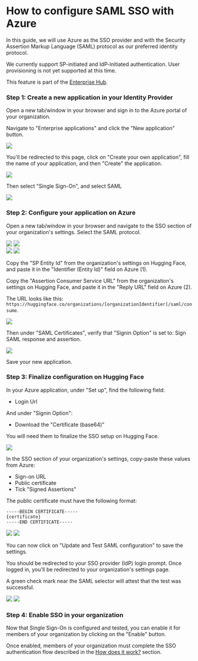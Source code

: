 # How to configure SAML SSO with Azure

In this guide, we will use Azure as the SSO provider and with the Security Assertion Markup Language (SAML) protocol as our preferred identity protocol. 

We currently support SP-initiated and IdP-initiated authentication. User provisioning is not yet supported at this time.

<Tip warning={true}>
	This feature is part of the <a href="https://huggingface.co/enterprise" target="_blank">Enterprise Hub</a>.
</Tip>

### Step 1: Create a new application in your Identity Provider

Open a new tab/window in your browser and sign in to the Azure portal of your organization.

Navigate to "Enterprise applications" and click the "New application" button.

<div class="flex justify-center">
<img src="https://huggingface.co/datasets/huggingface/documentation-images/resolve/main/hub/sso/sso-azure-guide-1.png"/>
</div>

You'll be redirected to this page, click on "Create your own application", fill the name of your application, and then "Create" the application.

<div class="flex justify-center">
<img src="https://huggingface.co/datasets/huggingface/documentation-images/resolve/main/hub/sso/sso-azure-guide-2.png"/>
</div>

Then select "Single Sign-On", and select SAML

<div class="flex justify-center">
<img src="https://huggingface.co/datasets/huggingface/documentation-images/resolve/main/hub/sso/sso-azure-guide-3.png"/>
</div>


### Step 2: Configure your application on Azure

Open a new tab/window in your browser and navigate to the SSO section of your organization's settings. Select the SAML protocol.

<div class="flex justify-center">
<img class="block dark:hidden" src="https://huggingface.co/datasets/huggingface/documentation-images/resolve/main/hub/sso/sso-navigation-settings.png"/>
<img class="hidden dark:block" src="https://huggingface.co/datasets/huggingface/documentation-images/resolve/main/hub/sso/sso-navigation-settings-dark.png"/>
</div>

<div class="flex justify-center">
<img class="block dark:hidden" src="https://huggingface.co/datasets/huggingface/documentation-images/resolve/main/hub/sso/sso-settings-saml.png"/>
<img class="hidden dark:block" src="https://huggingface.co/datasets/huggingface/documentation-images/resolve/main/hub/sso/sso-settings-saml-dark.png"/>
</div>

Copy the "SP Entity Id" from the organization's settings on Hugging Face, and paste it in the "Identifier (Entity Id)" field on Azure (1).

Copy the "Assertion Consumer Service URL" from the organization's settings on Hugging Face, and paste it in the "Reply URL" field on Azure (2).


The URL looks like this: `https://huggingface.co/organizations/[organizationIdentifier]/saml/consume`.

<div class="flex justify-center">
<img src="https://huggingface.co/datasets/huggingface/documentation-images/resolve/main/hub/sso/sso-azure-guide-4.png"/>
</div>

Then under "SAML Certificates", verify that "Signin Option" is set to: Sign SAML response and assertion.

<div class="flex justify-center">
<img src="https://huggingface.co/datasets/huggingface/documentation-images/resolve/main/hub/sso/sso-azure-guide-5.png"/>
</div>


Save your new application.

### Step 3: Finalize configuration on Hugging Face

In your Azure application, under "Set up", find the following field:
- Login Url

And under "Signin Option":
- Download the "Certificate (base64)"

You will need them to finalize the SSO setup on Hugging Face.


<div class="flex justify-center">
<img src="https://huggingface.co/datasets/huggingface/documentation-images/resolve/main/hub/sso/sso-azure-guide-6.png"/>
</div>

In the SSO section of your organization's settings, copy-paste these values from Azure:

- Sign-on URL
- Public certificate
- Tick "Signed Assertions"

The public certificate must have the following format:

```
-----BEGIN CERTIFICATE-----
{certificate}
-----END CERTIFICATE-----
```

<div class="flex justify-center">
<img class="block dark:hidden" src="https://huggingface.co/datasets/huggingface/documentation-images/resolve/main/hub/sso/sso-azure-guide-7.png"/>
<img class="hidden dark:block" src="https://huggingface.co/datasets/huggingface/documentation-images/resolve/main/hub/sso/sso-azure-guide-7-dark.png"/>
</div>

You can now click on "Update and Test SAML configuration" to save the settings.

You should be redirected to your SSO provider (IdP) login prompt. Once logged in, you'll be redirected to your organization's settings page.

A green check mark near the SAML selector will attest that the test was successful.


<div class="flex justify-center">
	<img class="block dark:hidden" src="https://huggingface.co/datasets/huggingface/documentation-images/resolve/main/hub/sso/sso-azure-guide-8.png"/>
	<img class="hidden dark:block" src="https://huggingface.co/datasets/huggingface/documentation-images/resolve/main/hub/sso/sso-azure-guide-8-dark.png"/>
</div>

### Step 4: Enable SSO in your organization

Now that Single Sign-On is configured and tested, you can enable it for members of your organization by clicking on the "Enable" button.

Once enabled, members of your organization must complete the SSO authentication flow described in the [How does it work?](./security-sso#how-does-it-work) section.
